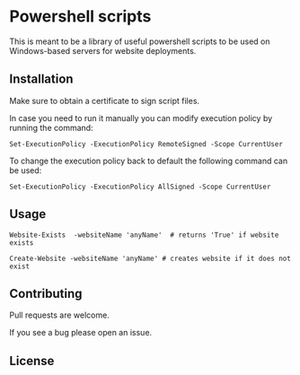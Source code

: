 # Powershell scripts

This is meant to be a library of useful powershell scripts to be used on Windows-based servers for website deployments.

## Installation

Make sure to obtain a certificate to sign script files. 

In case you need to run it manually you can modify execution policy by running the command:

```
Set-ExecutionPolicy -ExecutionPolicy RemoteSigned -Scope CurrentUser
```

To change the execution policy back to default the following command can be used: 

```
Set-ExecutionPolicy -ExecutionPolicy AllSigned -Scope CurrentUser
```

## Usage
```
Website-Exists  -websiteName 'anyName'  # returns 'True' if website exists

Create-Website -websiteName 'anyName' # creates website if it does not exist

```

## Contributing

Pull requests are welcome.

If you see a bug please open an issue.

## License